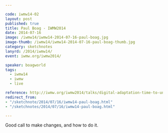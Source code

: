 ```yaml
---

code: iwmw14-02
layout: post
published: true
title: Paul Boag - IWMW2014
date: 2014-07-16
image: /iwmw14/iwmw14-2014-07-16-paul-boag.jpg
image-thumb: /iwmw14/iwmw14-2014-07-16-paul-boag-thumb.jpg
category: sketchnotes
lanyrd: /2014/iwmw14/
event: iwmw.org/iwmw2014/

speaker: boagworld
tags:
  - iwmw14
  - iwmw
  - live

reference: http://iwmw.org/iwmw2014/talks/digital-adaptation-time-to-untie-your-hands/
redirect_from:
- "/sketchnote/2014/07/16/iwmw14-paul-boag.html"
- "/sketchnotes/2014/07/16/iwmw14-paul-boag.html"

---
```


Good call to make changes, and how to do it.
